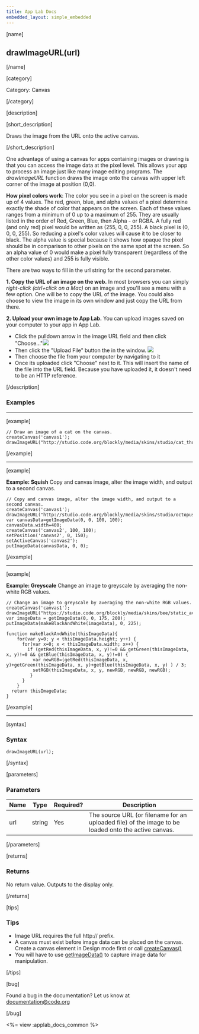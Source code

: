 ```yaml
---
title: App Lab Docs
embedded_layout: simple_embedded
---
```


[name]

## drawImageURL(url)

[/name]

[category]

Category: Canvas

[/category]

[description]

[short_description]

Draws the image from the URL onto the active canvas.

[/short_description]

One advantage of using a canvas for apps containing images or drawing is that you can access the image data at the pixel level. This allows your app to process an image just like many image editing programs. The *drawImageURL* function draws the image onto the canvas with upper left corner of the image at position (0,0).

**How pixel colors work**: The color you see in a pixel on the screen is made up of 4 values. The red, green, blue, and alpha values of a pixel determine exactly the shade of color that appears on the screen. Each of these values ranges from a minimum of 0 up to a maximum of 255. They are usually listed in the order of Red, Green, Blue, then Alpha - or RGBA. A fully red (and only red) pixel would be written as (255, 0, 0, 255). A black pixel is (0, 0, 0, 255). So reducing a pixel's color values will cause it to be closer to black. The alpha value is special because it shows how opaque the pixel should be in comparison to other pixels on the same spot at the screen. So an alpha value of 0 would make a pixel fully transparent (regardless of the other color values) and 255 is fully visible.

There are two ways to fill in the url string for the second parameter.

**1. Copy the URL of an image on the web.**
In most browsers you can simply *right-click (ctrl+click on a Mac)* on an image and you'll see a menu with a few option. One will be to copy the URL of the image. You could also choose to view the image in its own window and just copy the URL from there.

**2. Upload your own image to App Lab.**
You can upload images saved on your computer to your app in App Lab.

- Click the pulldown arrow in the image URL field and then click "Choose..."![](https://images.code.org/e726e56fd3e4c7cd4a0d58cba731a855-image-1444240440116.53.49%20PM.png)
- Then click the "Upload File" button the in the window.
![](https://images.code.org/4e33ebc4011b5eb6590f573ada3ed1da-image-1444241056243.04.04%20PM.png)
- Then choose the file from your computer by navigating to it
- Once its uploaded click "Choose" next to it.  This will insert the name of the file into the URL field.  Because you have uploaded it, it doesn't need to be an HTTP reference.

[/description]

### Examples
____________________________________________________

[example]

```
// Draw an image of a cat on the canvas.
createCanvas('canvas1');
drawImageURL("http://studio.code.org/blockly/media/skins/studio/cat_thumb.png");
```

[/example]

____________________________________________________

[example]

**Example: Squish** Copy and canvas image, alter the image width, and output to a second canvas.

```
// Copy and canvas image, alter the image width, and output to a second canvas.
createCanvas('canvas1');
drawImageURL("http://studio.code.org/blockly/media/skins/studio/octopus_thumb.png");
var canvasData=getImageData(0, 0, 100, 100);
canvasData.width=400;
createCanvas('canvas2', 100, 100);
setPosition('canvas2', 0, 150);
setActiveCanvas('canvas2');
putImageData(canvasData, 0, 0);
```

[/example]

____________________________________________________

[example]

**Example: Greyscale** Change an image to greyscale by averaging the non-white RGB values.

```
// Change an image to greyscale by averaging the non-white RGB values.
createCanvas('canvas1');
drawImageURL("https://studio.code.org/blockly/media/skins/bee/static_avatar.png");
var imageData = getImageData(0, 0, 175, 200);
putImageData(makeBlackAndWhite(imageData), 0, 225);

function makeBlackAndWhite(thisImageData){
    for(var y=0; y < thisImageData.height; y++) {
      for(var x=0; x < thisImageData.width; x++) {
        if (getRed(thisImageData, x, y)!=0 && getGreen(thisImageData, x, y)!=0 && getBlue(thisImageData, x, y)!=0) {
          var newRGB=(getRed(thisImageData, x, y)+getGreen(thisImageData, x, y)+getBlue(thisImageData, x, y) ) / 3;
          setRGB(thisImageData, x, y, newRGB, newRGB, newRGB);
         }
      }
    }
  return thisImageData;
}
```

[/example]

____________________________________________________

[syntax]

### Syntax

```
drawImageURL(url);
```

[/syntax]

[parameters]

### Parameters

| Name  | Type | Required? | Description |
|-----------------|------|-----------|-------------|
| url | string | Yes | The source URL (or filename for an uploaded file) of the image to be loaded onto the active canvas. |

[/parameters]

[returns]

### Returns
No return value. Outputs to the display only.

[/returns]

[tips]

### Tips
- Image URL requires the full http:// prefix.
- A canvas must exist before image data can be placed on the canvas. Create a canvas element in Design mode first or call [createCanvas()](/applab/docs/createCanvas)
- You will have to use [getImageData()](/applab/docs/getImageData) to capture image data for manipulation.

[/tips]

[bug]

Found a bug in the documentation? Let us know at documentation@code.org

[/bug]

<%= view :applab_docs_common %>
